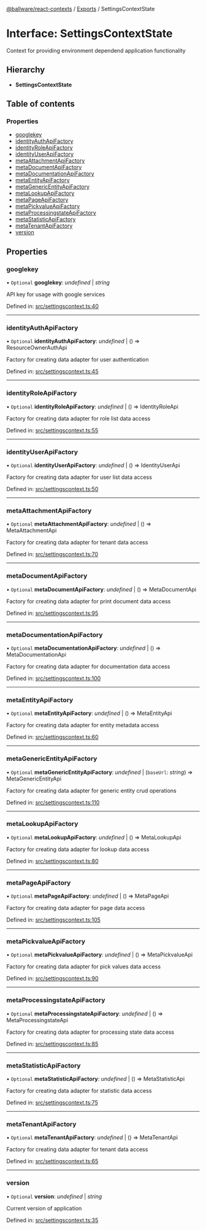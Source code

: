 [@ballware/react-contexts](../README.md) / [Exports](../modules.md) / SettingsContextState

# Interface: SettingsContextState

Context for providing environment dependend application functionality

## Hierarchy

* **SettingsContextState**

## Table of contents

### Properties

- [googlekey](settingscontextstate.md#googlekey)
- [identityAuthApiFactory](settingscontextstate.md#identityauthapifactory)
- [identityRoleApiFactory](settingscontextstate.md#identityroleapifactory)
- [identityUserApiFactory](settingscontextstate.md#identityuserapifactory)
- [metaAttachmentApiFactory](settingscontextstate.md#metaattachmentapifactory)
- [metaDocumentApiFactory](settingscontextstate.md#metadocumentapifactory)
- [metaDocumentationApiFactory](settingscontextstate.md#metadocumentationapifactory)
- [metaEntityApiFactory](settingscontextstate.md#metaentityapifactory)
- [metaGenericEntityApiFactory](settingscontextstate.md#metagenericentityapifactory)
- [metaLookupApiFactory](settingscontextstate.md#metalookupapifactory)
- [metaPageApiFactory](settingscontextstate.md#metapageapifactory)
- [metaPickvalueApiFactory](settingscontextstate.md#metapickvalueapifactory)
- [metaProcessingstateApiFactory](settingscontextstate.md#metaprocessingstateapifactory)
- [metaStatisticApiFactory](settingscontextstate.md#metastatisticapifactory)
- [metaTenantApiFactory](settingscontextstate.md#metatenantapifactory)
- [version](settingscontextstate.md#version)

## Properties

### googlekey

• `Optional` **googlekey**: *undefined* \| *string*

API key for usage with google services

Defined in: [src/settingscontext.ts:40](https://github.com/frankball/ballware-react-contexts/blob/34223fb/src/settingscontext.ts#L40)

___

### identityAuthApiFactory

• `Optional` **identityAuthApiFactory**: *undefined* \| () => ResourceOwnerAuthApi

Factory for creating data adapter for user authentication

Defined in: [src/settingscontext.ts:45](https://github.com/frankball/ballware-react-contexts/blob/34223fb/src/settingscontext.ts#L45)

___

### identityRoleApiFactory

• `Optional` **identityRoleApiFactory**: *undefined* \| () => IdentityRoleApi

Factory for creating data adapter for role list data access

Defined in: [src/settingscontext.ts:55](https://github.com/frankball/ballware-react-contexts/blob/34223fb/src/settingscontext.ts#L55)

___

### identityUserApiFactory

• `Optional` **identityUserApiFactory**: *undefined* \| () => IdentityUserApi

Factory for creating data adapter for user list data access

Defined in: [src/settingscontext.ts:50](https://github.com/frankball/ballware-react-contexts/blob/34223fb/src/settingscontext.ts#L50)

___

### metaAttachmentApiFactory

• `Optional` **metaAttachmentApiFactory**: *undefined* \| () => MetaAttachmentApi

Factory for creating data adapter for tenant data access

Defined in: [src/settingscontext.ts:70](https://github.com/frankball/ballware-react-contexts/blob/34223fb/src/settingscontext.ts#L70)

___

### metaDocumentApiFactory

• `Optional` **metaDocumentApiFactory**: *undefined* \| () => MetaDocumentApi

Factory for creating data adapter for print document data access

Defined in: [src/settingscontext.ts:95](https://github.com/frankball/ballware-react-contexts/blob/34223fb/src/settingscontext.ts#L95)

___

### metaDocumentationApiFactory

• `Optional` **metaDocumentationApiFactory**: *undefined* \| () => MetaDocumentationApi

Factory for creating data adapter for documentation data access

Defined in: [src/settingscontext.ts:100](https://github.com/frankball/ballware-react-contexts/blob/34223fb/src/settingscontext.ts#L100)

___

### metaEntityApiFactory

• `Optional` **metaEntityApiFactory**: *undefined* \| () => MetaEntityApi

Factory for creating data adapter for entity metadata access

Defined in: [src/settingscontext.ts:60](https://github.com/frankball/ballware-react-contexts/blob/34223fb/src/settingscontext.ts#L60)

___

### metaGenericEntityApiFactory

• `Optional` **metaGenericEntityApiFactory**: *undefined* \| (`baseUrl`: *string*) => MetaGenericEntityApi

Factory for creating data adapter for generic entity crud operations

Defined in: [src/settingscontext.ts:110](https://github.com/frankball/ballware-react-contexts/blob/34223fb/src/settingscontext.ts#L110)

___

### metaLookupApiFactory

• `Optional` **metaLookupApiFactory**: *undefined* \| () => MetaLookupApi

Factory for creating data adapter for lookup data access

Defined in: [src/settingscontext.ts:80](https://github.com/frankball/ballware-react-contexts/blob/34223fb/src/settingscontext.ts#L80)

___

### metaPageApiFactory

• `Optional` **metaPageApiFactory**: *undefined* \| () => MetaPageApi

Factory for creating data adapter for page data access

Defined in: [src/settingscontext.ts:105](https://github.com/frankball/ballware-react-contexts/blob/34223fb/src/settingscontext.ts#L105)

___

### metaPickvalueApiFactory

• `Optional` **metaPickvalueApiFactory**: *undefined* \| () => MetaPickvalueApi

Factory for creating data adapter for pick values data access

Defined in: [src/settingscontext.ts:90](https://github.com/frankball/ballware-react-contexts/blob/34223fb/src/settingscontext.ts#L90)

___

### metaProcessingstateApiFactory

• `Optional` **metaProcessingstateApiFactory**: *undefined* \| () => MetaProcessingstateApi

Factory for creating data adapter for processing state data access

Defined in: [src/settingscontext.ts:85](https://github.com/frankball/ballware-react-contexts/blob/34223fb/src/settingscontext.ts#L85)

___

### metaStatisticApiFactory

• `Optional` **metaStatisticApiFactory**: *undefined* \| () => MetaStatisticApi

Factory for creating data adapter for statistic data access

Defined in: [src/settingscontext.ts:75](https://github.com/frankball/ballware-react-contexts/blob/34223fb/src/settingscontext.ts#L75)

___

### metaTenantApiFactory

• `Optional` **metaTenantApiFactory**: *undefined* \| () => MetaTenantApi

Factory for creating data adapter for tenant data access

Defined in: [src/settingscontext.ts:65](https://github.com/frankball/ballware-react-contexts/blob/34223fb/src/settingscontext.ts#L65)

___

### version

• `Optional` **version**: *undefined* \| *string*

Current version of application

Defined in: [src/settingscontext.ts:35](https://github.com/frankball/ballware-react-contexts/blob/34223fb/src/settingscontext.ts#L35)
